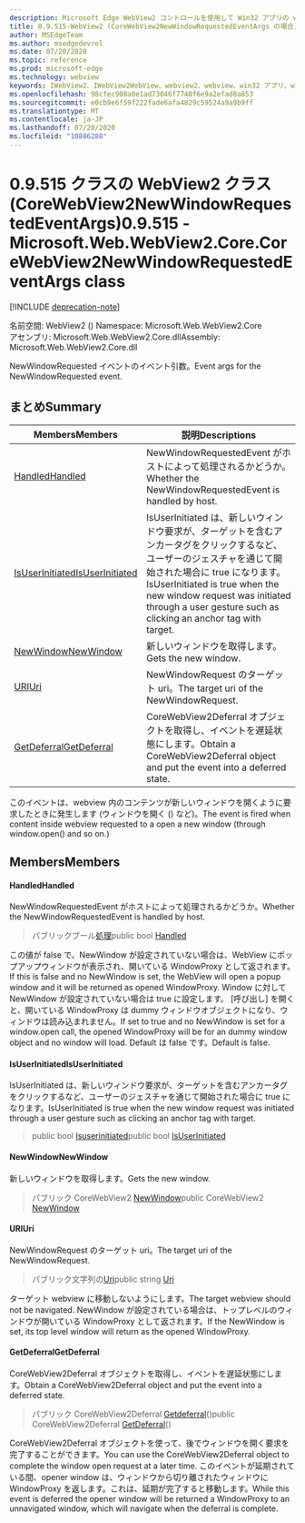 ```yaml
---
description: Microsoft Edge WebView2 コントロールを使用して Win32 アプリの web コンテンツをホストする
title: 0.9.515-WebView2 (CoreWebView2NewWindowRequestedEventArgs の場合)
author: MSEdgeTeam
ms.author: msedgedevrel
ms.date: 07/20/2020
ms.topic: reference
ms.prod: microsoft-edge
ms.technology: webview
keywords: IWebView2、IWebView2WebView、webview2、webview、win32 アプリ、win32、edge、ICoreWebView2、ICoreWebView2Controller、browser control、edge html
ms.openlocfilehash: 98cfec908a0e1ad73046f7740f6e9a2efad8a853
ms.sourcegitcommit: e0cb9e6f59f222fade6afa4829c59524a9a9b9ff
ms.translationtype: MT
ms.contentlocale: ja-JP
ms.lasthandoff: 07/20/2020
ms.locfileid: "10886288"
---
```

# <span data-ttu-id="ab556-104">0.9.515 クラスの WebView2 クラス (CoreWebView2NewWindowRequestedEventArgs)</span><span class="sxs-lookup"><span data-stu-id="ab556-104">0.9.515 - Microsoft.Web.WebView2.Core.CoreWebView2NewWindowRequestedEventArgs class</span></span> 

[!INCLUDE [deprecation-note](../../includes/deprecation-note.md)]

<span data-ttu-id="ab556-105">名前空間: WebView2 () </span><span class="sxs-lookup"><span data-stu-id="ab556-105">Namespace: Microsoft.Web.WebView2.Core</span></span>\
<span data-ttu-id="ab556-106">アセンブリ: Microsoft.Web.WebView2.Core.dll</span><span class="sxs-lookup"><span data-stu-id="ab556-106">Assembly: Microsoft.Web.WebView2.Core.dll</span></span>

<span data-ttu-id="ab556-107">NewWindowRequested イベントのイベント引数。</span><span class="sxs-lookup"><span data-stu-id="ab556-107">Event args for the NewWindowRequested event.</span></span>

## <span data-ttu-id="ab556-108">まとめ</span><span class="sxs-lookup"><span data-stu-id="ab556-108">Summary</span></span>

 <span data-ttu-id="ab556-109">Members</span><span class="sxs-lookup"><span data-stu-id="ab556-109">Members</span></span>                        | <span data-ttu-id="ab556-110">説明</span><span class="sxs-lookup"><span data-stu-id="ab556-110">Descriptions</span></span>
--------------------------------|---------------------------------------------
[<span data-ttu-id="ab556-111">Handled</span><span class="sxs-lookup"><span data-stu-id="ab556-111">Handled</span></span>](#handled) | <span data-ttu-id="ab556-112">NewWindowRequestedEvent がホストによって処理されるかどうか。</span><span class="sxs-lookup"><span data-stu-id="ab556-112">Whether the NewWindowRequestedEvent is handled by host.</span></span>
[<span data-ttu-id="ab556-113">IsUserInitiated</span><span class="sxs-lookup"><span data-stu-id="ab556-113">IsUserInitiated</span></span>](#isuserinitiated) | <span data-ttu-id="ab556-114">IsUserInitiated は、新しいウィンドウ要求が、ターゲットを含むアンカータグをクリックするなど、ユーザーのジェスチャを通じて開始された場合に true になります。</span><span class="sxs-lookup"><span data-stu-id="ab556-114">IsUserInitiated is true when the new window request was initiated through a user gesture such as clicking an anchor tag with target.</span></span>
[<span data-ttu-id="ab556-115">NewWindow</span><span class="sxs-lookup"><span data-stu-id="ab556-115">NewWindow</span></span>](#newwindow) | <span data-ttu-id="ab556-116">新しいウィンドウを取得します。</span><span class="sxs-lookup"><span data-stu-id="ab556-116">Gets the new window.</span></span>
[<span data-ttu-id="ab556-117">URI</span><span class="sxs-lookup"><span data-stu-id="ab556-117">Uri</span></span>](#uri) | <span data-ttu-id="ab556-118">NewWindowRequest のターゲット uri。</span><span class="sxs-lookup"><span data-stu-id="ab556-118">The target uri of the NewWindowRequest.</span></span>
[<span data-ttu-id="ab556-119">GetDeferral</span><span class="sxs-lookup"><span data-stu-id="ab556-119">GetDeferral</span></span>](#getdeferral) | <span data-ttu-id="ab556-120">CoreWebView2Deferral オブジェクトを取得し、イベントを遅延状態にします。</span><span class="sxs-lookup"><span data-stu-id="ab556-120">Obtain a CoreWebView2Deferral object and put the event into a deferred state.</span></span>

<span data-ttu-id="ab556-121">このイベントは、webview 内のコンテンツが新しいウィンドウを開くように要求したときに発生します (ウィンドウを開く () など)。</span><span class="sxs-lookup"><span data-stu-id="ab556-121">The event is fired when content inside webview requested to a open a new window (through window.open() and so on.)</span></span>

## <span data-ttu-id="ab556-122">Members</span><span class="sxs-lookup"><span data-stu-id="ab556-122">Members</span></span>

#### <span data-ttu-id="ab556-123">Handled</span><span class="sxs-lookup"><span data-stu-id="ab556-123">Handled</span></span> 

<span data-ttu-id="ab556-124">NewWindowRequestedEvent がホストによって処理されるかどうか。</span><span class="sxs-lookup"><span data-stu-id="ab556-124">Whether the NewWindowRequestedEvent is handled by host.</span></span>

> <span data-ttu-id="ab556-125">パブリックブール[処理](#handled)</span><span class="sxs-lookup"><span data-stu-id="ab556-125">public bool [Handled](#handled)</span></span>

<span data-ttu-id="ab556-126">この値が false で、NewWindow が設定されていない場合は、WebView にポップアップウィンドウが表示され、開いている WindowProxy として返されます。</span><span class="sxs-lookup"><span data-stu-id="ab556-126">If this is false and no NewWindow is set, the WebView will open a popup window and it will be returned as opened WindowProxy.</span></span> <span data-ttu-id="ab556-127">Window に対して NewWindow が設定されていない場合は true に設定します。 [呼び出し] を開くと、開いている WindowProxy は dummy ウィンドウオブジェクトになり、ウィンドウは読み込まれません。</span><span class="sxs-lookup"><span data-stu-id="ab556-127">If set to true and no NewWindow is set for a window.open call, the opened WindowProxy will be for an dummy window object and no window will load.</span></span> <span data-ttu-id="ab556-128">Default は false です。</span><span class="sxs-lookup"><span data-stu-id="ab556-128">Default is false.</span></span>

#### <span data-ttu-id="ab556-129">IsUserInitiated</span><span class="sxs-lookup"><span data-stu-id="ab556-129">IsUserInitiated</span></span> 

<span data-ttu-id="ab556-130">IsUserInitiated は、新しいウィンドウ要求が、ターゲットを含むアンカータグをクリックするなど、ユーザーのジェスチャを通じて開始された場合に true になります。</span><span class="sxs-lookup"><span data-stu-id="ab556-130">IsUserInitiated is true when the new window request was initiated through a user gesture such as clicking an anchor tag with target.</span></span>

> <span data-ttu-id="ab556-131">public bool [Isuserinitiated](#isuserinitiated)</span><span class="sxs-lookup"><span data-stu-id="ab556-131">public bool [IsUserInitiated](#isuserinitiated)</span></span>

#### <span data-ttu-id="ab556-132">NewWindow</span><span class="sxs-lookup"><span data-stu-id="ab556-132">NewWindow</span></span> 

<span data-ttu-id="ab556-133">新しいウィンドウを取得します。</span><span class="sxs-lookup"><span data-stu-id="ab556-133">Gets the new window.</span></span>

> <span data-ttu-id="ab556-134">パブリック CoreWebView2 [NewWindow](#newwindow)</span><span class="sxs-lookup"><span data-stu-id="ab556-134">public CoreWebView2 [NewWindow](#newwindow)</span></span>

#### <span data-ttu-id="ab556-135">URI</span><span class="sxs-lookup"><span data-stu-id="ab556-135">Uri</span></span> 

<span data-ttu-id="ab556-136">NewWindowRequest のターゲット uri。</span><span class="sxs-lookup"><span data-stu-id="ab556-136">The target uri of the NewWindowRequest.</span></span>

> <span data-ttu-id="ab556-137">パブリック文字列の[Uri](#uri)</span><span class="sxs-lookup"><span data-stu-id="ab556-137">public string [Uri](#uri)</span></span>

<span data-ttu-id="ab556-138">ターゲット webview に移動しないようにします。</span><span class="sxs-lookup"><span data-stu-id="ab556-138">The target webview should not be navigated.</span></span> <span data-ttu-id="ab556-139">NewWindow が設定されている場合は、トップレベルのウィンドウが開いている WindowProxy として返されます。</span><span class="sxs-lookup"><span data-stu-id="ab556-139">If the NewWindow is set, its top level window will return as the opened WindowProxy.</span></span>

#### <span data-ttu-id="ab556-140">GetDeferral</span><span class="sxs-lookup"><span data-stu-id="ab556-140">GetDeferral</span></span> 

<span data-ttu-id="ab556-141">CoreWebView2Deferral オブジェクトを取得し、イベントを遅延状態にします。</span><span class="sxs-lookup"><span data-stu-id="ab556-141">Obtain a CoreWebView2Deferral object and put the event into a deferred state.</span></span>

> <span data-ttu-id="ab556-142">パブリック CoreWebView2Deferral [Getdeferral](#getdeferral)()</span><span class="sxs-lookup"><span data-stu-id="ab556-142">public CoreWebView2Deferral [GetDeferral](#getdeferral)()</span></span>

<span data-ttu-id="ab556-143">CoreWebView2Deferral オブジェクトを使って、後でウィンドウを開く要求を完了することができます。</span><span class="sxs-lookup"><span data-stu-id="ab556-143">You can use the CoreWebView2Deferral object to complete the window open request at a later time.</span></span> <span data-ttu-id="ab556-144">このイベントが延期されている間、opener window は、ウィンドウから切り離されたウィンドウに WindowProxy を返します。これは、延期が完了すると移動します。</span><span class="sxs-lookup"><span data-stu-id="ab556-144">While this event is deferred the opener window will be returned a WindowProxy to an unnavigated window, which will navigate when the deferral is complete.</span></span>

